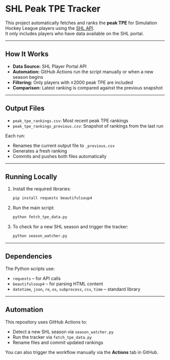 # SHL Peak TPE Tracker

This project automatically fetches and ranks the **peak TPE** for Simulation Hockey League players using the [SHL API](https://portal.simulationhockey.com/api#tag/TPE-Events/operation/getTPETimeline).  
It only includes players who have data available on the SHL portal.

---

## How It Works

- **Data Source:** SHL Player Portal API  
- **Automation:** GitHub Actions run the script manually or when a new season begins  
- **Filtering:** Only players with ≥2000 peak TPE are included  
- **Comparison:** Latest ranking is compared against the previous snapshot

---

## Output Files

- `peak_tpe_rankings.csv`: Most recent peak TPE rankings  
- `peak_tpe_rankings_previous.csv`: Snapshot of rankings from the last run  

Each run:
- Renames the current output file to `_previous.csv`
- Generates a fresh ranking
- Commits and pushes both files automatically

---

## Running Locally

1. Install the required libraries:
    ```bash
    pip install requests beautifulsoup4
    ```

2. Run the main script:
    ```bash
    python fetch_tpe_data.py
    ```

3. To check for a new SHL season and trigger the tracker:
    ```bash
    python season_watcher.py
    ```

---

## Dependencies

The Python scripts use:

- `requests` – for API calls  
- `beautifulsoup4` – for parsing HTML content  
- `datetime`, `json`, `re`, `os`, `subprocess`, `csv`, `time` – standard library

---

## Automation

This repository uses GitHub Actions to:
- Detect a new SHL season via `season_watcher.py`
- Run the tracker via `fetch_tpe_data.py`
- Rename files and commit updated rankings

You can also trigger the workflow manually via the **Actions** tab in GitHub.
